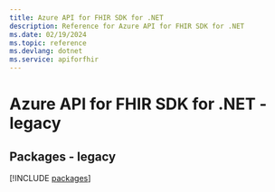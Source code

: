 ```yaml
---
title: Azure API for FHIR SDK for .NET
description: Reference for Azure API for FHIR SDK for .NET
ms.date: 02/19/2024
ms.topic: reference
ms.devlang: dotnet
ms.service: apiforfhir
---
```

# Azure API for FHIR SDK for .NET - legacy
## Packages - legacy
[!INCLUDE [packages](api-for-fhir-index.md)]